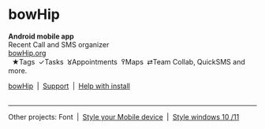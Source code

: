 # bowHip
<b>Android mobile app</b><br>
Recent Call and SMS organizer<br>
<a href="https://bowhip.org">bowHip.org</a><br>  
★Tags  ✓Tasks  𑀫Appointments  ߉Maps  ⇄Team Collab, QuickSMS and more.

<a target="_blank" href="https://bowhip.org">bowHip</a>  |  <a target="_blank" href="https://bowhip.blogspot.com/2022/02/bowhip-phone-call-sms-organizer-mobile.html">Support</a>  |  <a target="_blank" href="https://bowhip.org/Help-installing-apk-to-mobile-device.html">Help with install</a><br><br>
<hr />
Other projects: Font  |  <a target="_blank" href="https://codepen.io/qp5/full/WNGbLBy">Style your Mobile device</a>  |   <a target="_blank" href="https://codepen.io/qp5/project/full/ZmBrJo">Style windows 10 /11</a>

